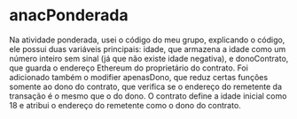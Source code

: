 # anacPonderada

Na atividade ponderada, usei o código do meu grupo, explicando o código, ele possui duas variáveis principais: idade, que armazena a idade como um número inteiro sem sinal (já que não existe idade negativa), e donoContrato, que guarda o endereço Ethereum do proprietário do contrato. Foi adicionado também o modifier apenasDono, que reduz certas funções somente ao dono do contrato, que verifica se o endereço do remetente da transação é o mesmo que o do dono. O contrato define a idade inicial como 18 e atribui o endereço do remetente como o dono do contrato. 


